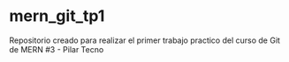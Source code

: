 # mern_git_tp1
Repositorio creado para realizar el primer trabajo practico del curso de Git de MERN #3 - Pilar Tecno
